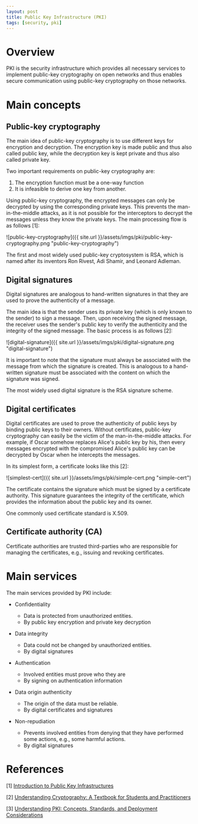 ```yaml
---
layout: post
title: Public Key Infrastructure (PKI)
tags: [security, pki]
---
```

# Overview

PKI is the security infrastructure which provides all necessary services to implement public-key cryptography on open networks and thus enables secure communication using public-key cryptography on those networks.

# Main concepts

## Public-key cryptography

The main idea of public-key cryptography is to use different keys for encryption and decryption. The encryption key is made public and thus also called public key, while the decryption key is kept private and thus also called private key.

Two important requirements on public-key cryptography are:

1. The encryption function must be a one-way function
2. It is infeasible to derive one key from another.

Using public-key cryptography, the encrypted messages can only be decrypted by using the corresponding private keys. This prevents the man-in-the-middle attacks, as it is not possible for the interceptors to decrypt the messages unless they know the private keys. The main processing flow is as follows [1]:

![public-key-cryptography]({{ site.url }}/assets/imgs/pki/public-key-cryptography.png "public-key-cryptography")

The first and most widely used public-key cryptosystem is RSA, which is named after its inventors Ron Rivest, Adi Shamir, and Leonard Adleman.

## Digital signatures

Digital signatures are analogous to hand-written signatures in that they are used to prove the authenticity of a message.

The main idea is that the sender uses its private key (which is only known to the sender) to sign a message. Then, upon receiving the signed message, the receiver uses the sender's public key to verify the authenticity and the integrity of the signed message. The basic process is as follows [2]:

![digital-signature]({{ site.url }}/assets/imgs/pki/digital-signature.png "digital-signature")

It is important to note that the signature must always be associated with the message from which the signature is created. This is analogous to a hand-written signature must be associated with the content on which the signature was signed.

The most widely used digital signature is the RSA signature scheme.

## Digital certificates

Digital certificates are used to prove the authenticity of public keys by binding public keys to their owners. Without certificates, public-key cryptography can easily be the victim of the man-in-the-middle attacks. For example, if Oscar somehow replaces Alice's public key by his, then every messages encrypted with the compromised Alice's public key can be decrypted by Oscar when he intercepts the messages.

In its simplest form, a certificate looks like this [2]:

![simplest-cert]({{ site.url }}/assets/imgs/pki/simple-cert.png "simple-cert")

The certificate contains the signature which must be signed by a certificate authority. This signature guarantees the integrity of the certificate, which provides the information about the public key and its owner.

One commonly used certificate standard is X.509.

## Certificate authority (CA)

Certificate authorities are trusted third-parties who are responsible for managing the certificates, e.g., issuing and revoking certificates.

# Main services

The main services provided by PKI include:

- Confidentiality
  - Data is protected from unauthorized entities.
  - By public key encryption and private key decryption

- Data integrity
  - Data could not be changed by unauthorized entities.
  - By digital signatures

- Authentication
  - Involved entities must prove who they are
  - By signing on authentication information

- Data origin authenticity
  - The origin of the data must be reliable.
  - By digital certificates and signatures

- Non-repudiation
  - Prevents involved entities from denying that they have performed some actions, e.g., some harmful actions.
  - By digital signatures

# References

[1] [Introduction to Public Key Infrastructures](http://www.amazon.com/Introduction-Public-Infrastructures-Johannes-Buchmann/dp/3642406564/ref=sr_1_1?ie=UTF8&qid=1456768775&sr=8-1&keywords=introduction+to+pki)

[2] [Understanding Cryptography: A Textbook for Students and Practitioners](http://www.amazon.com/Understanding-Cryptography-Textbook-Students-Practitioners/dp/3642041000/ref=sr_1_1?s=books&ie=UTF8&qid=1456768821&sr=1-1&keywords=understanding+cryptography+a+textbook+for+students+and+practitioners)

[3] [Understanding PKI: Concepts, Standards, and Deployment Considerations](http://www.amazon.com/Understanding-PKI-Standards-Deployment-Considerations/dp/0321743091/ref=sr_1_1?ie=UTF8&qid=1456768907&sr=8-1&keywords=understanding+pki)
